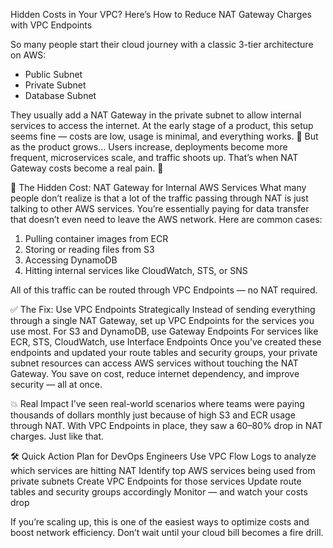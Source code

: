 


 Hidden Costs in Your VPC? Here’s How to Reduce NAT Gateway Charges with VPC Endpoints
 
 So many people start their cloud journey with a classic 3-tier architecture on AWS:
 
 - Public Subnet
 - Private Subnet
 - Database Subnet
   
They usually add a NAT Gateway in the private subnet to allow internal services to access the internet. At the early stage of a product, this setup seems fine — costs are low, usage is minimal, and everything works. 🚀
But as the product grows...
Users increase, deployments become more frequent, microservices scale, and traffic shoots up.
That’s when NAT Gateway costs become a real pain. 💸

🚨 The Hidden Cost: NAT Gateway for Internal AWS Services
What many people don’t realize is that a lot of the traffic passing through NAT is just talking to other AWS services. You’re essentially paying for data transfer that doesn’t even need to leave the AWS network.
Here are common cases:
1. Pulling container images from ECR
2. Storing or reading files from S3
3. Accessing DynamoDB
4. Hitting internal services like CloudWatch, STS, or SNS

All of this traffic can be routed through VPC Endpoints — no NAT required.

✅ The Fix: Use VPC Endpoints Strategically
Instead of sending everything through a single NAT Gateway, set up VPC Endpoints for the services you use most.
For S3 and DynamoDB, use Gateway Endpoints
For services like ECR, STS, CloudWatch, use Interface Endpoints
Once you’ve created these endpoints and updated your route tables and security groups, your private subnet resources can access AWS services without touching the NAT Gateway.
You save on cost, reduce internet dependency, and improve security — all at once.

💥 Real Impact
I’ve seen real-world scenarios where teams were paying thousands of dollars monthly just because of high S3 and ECR usage through NAT.
With VPC Endpoints in place, they saw a 60–80% drop in NAT charges. Just like that.

🛠️ Quick Action Plan for DevOps Engineers
Use VPC Flow Logs to analyze which services are hitting NAT
Identify top AWS services being used from private subnets
Create VPC Endpoints for those services
Update route tables and security groups accordingly
Monitor — and watch your costs drop

If you’re scaling up, this is one of the easiest ways to optimize costs and boost network efficiency. Don’t wait until your cloud bill becomes a fire drill.
